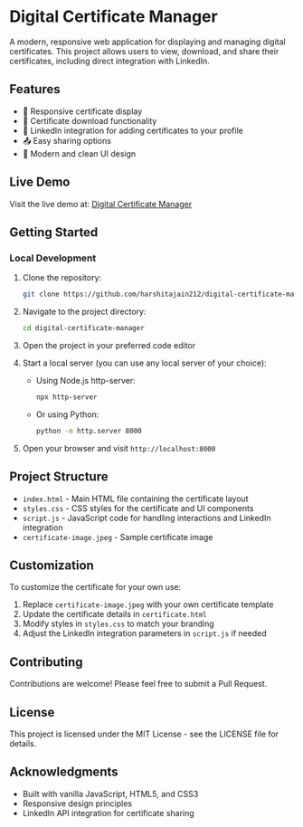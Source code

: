 # Digital Certificate Manager

A modern, responsive web application for displaying and managing digital certificates. This project allows users to view, download, and share their certificates, including direct integration with LinkedIn.

## Features

- 📱 Responsive certificate display
- 💾 Certificate download functionality
- 🔗 LinkedIn integration for adding certificates to your profile
- 📤 Easy sharing options
- 🎨 Modern and clean UI design

## Live Demo

Visit the live demo at: [Digital Certificate Manager](https://harshitajain212.github.io/digital-certificate-manager/)

## Getting Started

### Local Development

1. Clone the repository:
   ```bash
   git clone https://github.com/harshitajain212/digital-certificate-manager.git
   ```

2. Navigate to the project directory:
   ```bash
   cd digital-certificate-manager
   ```

3. Open the project in your preferred code editor

4. Start a local server (you can use any local server of your choice):
   - Using Node.js http-server:
     ```bash
     npx http-server
     ```
   - Or using Python:
     ```bash
     python -m http.server 8000
     ```

5. Open your browser and visit `http://localhost:8000`

## Project Structure

- `index.html` - Main HTML file containing the certificate layout
- `styles.css` - CSS styles for the certificate and UI components
- `script.js` - JavaScript code for handling interactions and LinkedIn integration
- `certificate-image.jpeg` - Sample certificate image

## Customization

To customize the certificate for your own use:

1. Replace `certificate-image.jpeg` with your own certificate template
2. Update the certificate details in `certificate.html`
3. Modify styles in `styles.css` to match your branding
4. Adjust the LinkedIn integration parameters in `script.js` if needed

## Contributing

Contributions are welcome! Please feel free to submit a Pull Request.

## License

This project is licensed under the MIT License - see the LICENSE file for details.

## Acknowledgments

- Built with vanilla JavaScript, HTML5, and CSS3
- Responsive design principles
- LinkedIn API integration for certificate sharing

